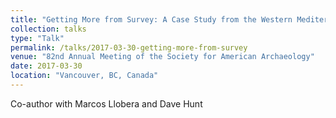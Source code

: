 ```yaml
---
title: "Getting More from Survey: A Case Study from the Western Mediterranean (Mallorca, Spain)"
collection: talks
type: "Talk"
permalink: /talks/2017-03-30-getting-more-from-survey
venue: "82nd Annual Meeting of the Society for American Archaeology"
date: 2017-03-30
location: "Vancouver, BC, Canada"
---
```


Co-author with Marcos Llobera and Dave Hunt
